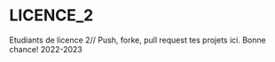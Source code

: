 # LICENCE_2
Etudiants de licence 2// Push, forke, pull request tes projets ici. Bonne chance! 2022-2023
